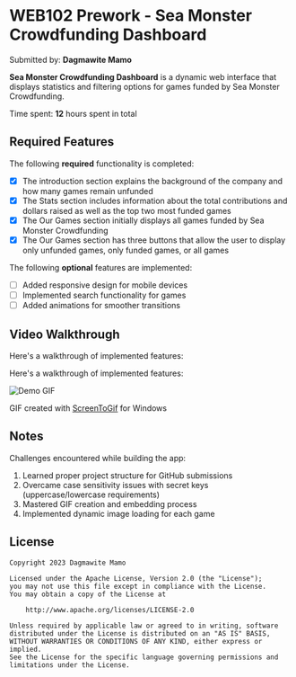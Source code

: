 # WEB102 Prework - Sea Monster Crowdfunding Dashboard

Submitted by: **Dagmawite Mamo**

**Sea Monster Crowdfunding Dashboard** is a dynamic web interface that displays statistics and filtering options for games funded by Sea Monster Crowdfunding.

Time spent: **12** hours spent in total

## Required Features

The following **required** functionality is completed:

* [x] The introduction section explains the background of the company and how many games remain unfunded
* [x] The Stats section includes information about the total contributions and dollars raised as well as the top two most funded games
* [x] The Our Games section initially displays all games funded by Sea Monster Crowdfunding
* [x] The Our Games section has three buttons that allow the user to display only unfunded games, only funded games, or all games

The following **optional** features are implemented:

* [ ] Added responsive design for mobile devices
* [ ] Implemented search functionality for games
* [ ] Added animations for smoother transitions

## Video Walkthrough

Here's a walkthrough of implemented features:

Here's a walkthrough of implemented features:

![Demo GIF](./assets/walkthrough.gif)

GIF created with [ScreenToGif](https://www.screentogif.com/) for Windows

## Notes

Challenges encountered while building the app:
1. Learned proper project structure for GitHub submissions
2. Overcame case sensitivity issues with secret keys (uppercase/lowercase requirements)
3. Mastered GIF creation and embedding process
4. Implemented dynamic image loading for each game

## License

    Copyright 2023 Dagmawite Mamo

    Licensed under the Apache License, Version 2.0 (the "License");
    you may not use this file except in compliance with the License.
    You may obtain a copy of the License at

        http://www.apache.org/licenses/LICENSE-2.0

    Unless required by applicable law or agreed to in writing, software
    distributed under the License is distributed on an "AS IS" BASIS,
    WITHOUT WARRANTIES OR CONDITIONS OF ANY KIND, either express or implied.
    See the License for the specific language governing permissions and
    limitations under the License.
